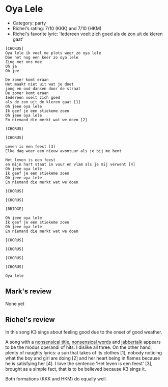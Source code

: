 # Oya Lele

 * Category: party
 * Richel's rating: 7/10 (KKK) and 7/10 (HKM)
 * Richel's favorite lyric: 'Iedereen voelt zich goed als de zon uit de kleren gaat'

```
[CHORUS]
Oya lele ik voel me plots weer zo oya lele
Doe het nog een keer zo oya lele
Zing met ons mee
Oh ja
Oh jee

De zomer komt eraan
Het maakt niet uit wat je doet
jong en oud dansen door de straat
De zomer komt eraan
Iedereen voelt zich goed
als de zon uit de kleren gaat [1]
Oh jeee oya lele
Ik geef je een stiekeme zoen
Oh jeee oya lele
En niemand die merkt wat we doen [2]

[CHORUS]

[CHORUS]

Leven is een feest [3]
Elke dag weer een nieuw avontuur als je bij me bent

Het leven is een feest
en mijn hart staat in vuur en vlam als je mij verwent [4]
Oh jeee oya lele
Ik geef je een stiekeme zoen
Oh jeee oya lele
En niemand die merkt wat we doen

[CHORUS]

[CHORUS]

[BRIDGE]

Oh jeee oya lele
Ik geef je een stiekeme zoen
Oh jeee oya lele
En niemand die merkt wat we doen

[CHORUS]

[CHORUS]

[CHORUS]

[CHORUS]

Oya lele
```

## Mark's review

None yet

## Richel's review

In this song K3 sings about feeling good due to the onset of good weather.

A song with a [nonsensical title](NonsensicalTitles.md), [nonsensical words](NonsensicalWords.md) and
[jabbertalk](Jabbertalk.md) appears to be the modus operandi of hits. I dislike all three.
On the other hand, plenty of naughty lyrics: a sun that takes of its clothes [1],
nobody noticing what the boy and girl are doing [2] and her heart being in flames
because he is satisfying her [4]. I love the sentence 'Het leven is een feest' [3],
brought as a simple fact, that is to be believed because K3 sings it.

Both formations (KKK and HKM) do equally well.
